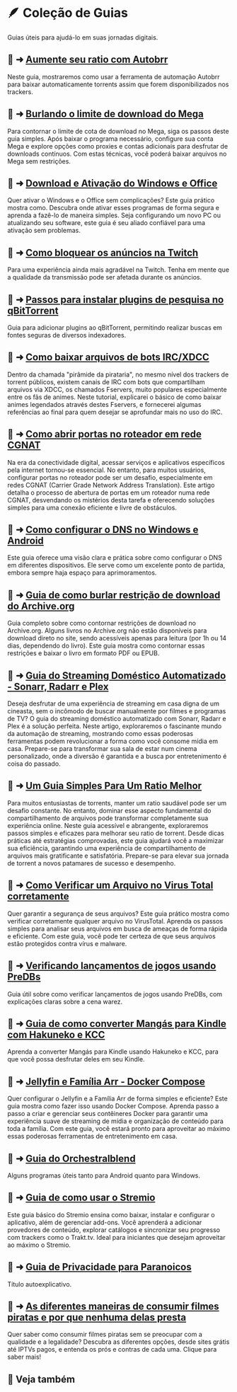 # 🪶 Coleção de Guias

Guias úteis para ajudá-lo em suas jornadas digitais.

## 📑 ➜ [Aumente seu ratio com Autobrr](guias/autobrr.md)

Neste guia, mostraremos como usar a ferramenta de automação Autobrr para baixar automaticamente torrents assim que forem disponibilizados nos trackers.

## 📑 ➜ [Burlando o limite de download do Mega](guias/burlando-limite-mega.md)

Para contornar o limite de cota de download no Mega, siga os passos deste guia simples. Após baixar o programa necessário, configure sua conta Mega e explore opções como proxies e contas adicionais para desfrutar de downloads contínuos. Com estas técnicas, você poderá baixar arquivos no Mega sem restrições.

## 📑 ➜ [Download e Ativação do Windows e Office](guias/ativacao-office-win.md)

Quer ativar o Windows e o Office sem complicações? Este guia prático mostra como. Descubra onde ativar esses programas de forma segura e aprenda a fazê-lo de maneira simples. Seja configurando um novo PC ou atualizando seu software, este guia é seu aliado confiável para uma ativação sem problemas.

## 📑 ➜ [Como bloquear os anúncios na Twitch](guias/twitch.md)

Para uma experiência ainda mais agradável na Twitch. Tenha em mente que a qualidade da transmissão pode ser afetada durante os anúncios.

## 📑 ➜ [Passos para instalar plugins de pesquisa no qBitTorrent](guias/guia-plugins-qbittorrrent.md)

Guia para adicionar plugins ao qBitTorrent, permitindo realizar buscas em fontes seguras de diversos indexadores.

## 📑 ➜ [Como baixar arquivos de bots IRC/XDCC](guias/guia-xdcc)

Dentro da chamada "pirâmide da pirataria", no mesmo nível dos trackers de torrent públicos, existem canais de IRC com bots que compartilham arquivos via XDCC, os chamados Fservers, muito populares especialmente entre os fãs de animes. Neste tutorial, explicarei o básico de como baixar animes legendados através destes Fservers, e fornecerei algumas referências ao final para quem desejar se aprofundar mais no uso do IRC.

## 📑 ➜ [Como abrir portas no roteador em rede CGNAT](guias/cgnat-portas.md)

Na era da conectividade digital, acessar serviços e aplicativos específicos pela internet tornou-se essencial. No entanto, para muitos usuários, configurar portas no roteador pode ser um desafio, especialmente em redes CGNAT (Carrier Grade Network Address Translation). Este artigo detalha o processo de abertura de portas em um roteador numa rede CGNAT, desvendando os mistérios desta tarefa e oferecendo soluções simples para uma conexão eficiente e livre de obstáculos.

## 📑 ➜ [Como configurar o DNS no Windows e Android](guias/dns.md)

Este guia oferece uma visão clara e prática sobre como configurar o DNS em diferentes dispositivos. Ele serve como um excelente ponto de partida, embora sempre haja espaço para aprimoramentos.

## 📑 ➜ [Guia de como burlar restrição de download do Archive.org](guias/como-burlar-restrição-de-download-archive-org.md)

Guia completo sobre como contornar restrições de download no Archive.org. Alguns livros no Archive.org não estão disponíveis para download direto no site, sendo acessíveis apenas para leitura (por 1h ou 14 dias, dependendo do livro). Este guia mostra como contornar essas restrições e baixar o livro em formato PDF ou EPUB.

## 📑 ➜ [Guia do Streaming Doméstico Automatizado - Sonarr, Radarr e Plex](guias/sonarr-radarr-plex.md)

Deseja desfrutar de uma experiência de streaming em casa digna de um cineasta, sem o incômodo de buscar manualmente por filmes e programas de TV? O guia do streaming doméstico automatizado com Sonarr, Radarr e Plex é a solução perfeita. Neste artigo, exploraremos o fascinante mundo da automação de streaming, mostrando como essas poderosas ferramentas podem revolucionar a forma como você consome mídia em casa. Prepare-se para transformar sua sala de estar num cinema personalizado, onde a diversão é garantida e a busca por entretenimento é coisa do passado.

## 📑 ➜ [Um Guia Simples Para Um Ratio Melhor](guias/ratio-melhor.md)

Para muitos entusiastas de torrents, manter um ratio saudável pode ser um desafio constante. No entanto, dominar esse aspecto fundamental do compartilhamento de arquivos pode transformar completamente sua experiência online. Neste guia acessível e abrangente, exploraremos passos simples e eficazes para melhorar seu ratio de torrent. Desde dicas práticas até estratégias comprovadas, este guia ajudará você a maximizar sua eficiência, garantindo uma experiência de compartilhamento de arquivos mais gratificante e satisfatória. Prepare-se para elevar sua jornada de torrent a novos patamares de sucesso e desempenho.

## 📑 ➜ [Como Verificar um Arquivo no Virus Total corretamente](guias/virustotal.md)

Quer garantir a segurança de seus arquivos? Este guia prático mostra como verificar corretamente qualquer arquivo no VirusTotal. Aprenda os passos simples para analisar seus arquivos em busca de ameaças de forma rápida e eficiente. Com este guia, você pode ter certeza de que seus arquivos estão protegidos contra vírus e malware.

## 📑 ➜ [Verificando lançamentos de jogos usando PreDBs](guias/lancamentos-predbs.md)

Guia útil sobre como verificar lançamentos de jogos usando PreDBs, com explicações claras sobre a cena warez.

## 📑 ➜ [Guia de como converter Mangás para Kindle com Hakuneko e KCC](guias/guia-hakuneko.md)

Aprenda a converter Mangás para Kindle usando Hakuneko e KCC, para que você possa desfrutar deles em seu Kindle.

## 📑 ➜ [Jellyfin e Família Arr - Docker Compose](guias/jellyfin-arr.md)

Quer configurar o Jellyfin e a Família Arr de forma simples e eficiente? Este guia mostra como fazer isso usando Docker Compose. Aprenda passo a passo a criar e gerenciar seus contêineres Docker para garantir uma experiência suave de streaming de mídia e organização de conteúdo para toda a família. Com este guia, você estará pronto para aproveitar ao máximo essas poderosas ferramentas de entretenimento em casa.

## 📑 ➜ [Guia do Orchestralblend](guias/orchestralblend.md)

Alguns programas úteis tanto para Android quanto para Windows.

## 📑 ➜ [Guia de como usar o Stremio](guias/guia-stremio.md)

Este guia básico do Stremio ensina como baixar, instalar e configurar o aplicativo, além de gerenciar add-ons. Você aprenderá a adicionar provedores de conteúdo, explorar catálogos e sincronizar seu progresso com trackers como o Trakt.tv. Ideal para iniciantes que desejam aproveitar ao máximo o Stremio.

## 📑 ➜ [Guia de Privacidade para Paranoicos](guias/quero-privacidade.md)

Título autoexplicativo.

## 📑 ➜ [As diferentes maneiras de consumir filmes piratas e por que nenhuma delas presta](guias/guia-murilouco.md)

Quer saber como consumir filmes piratas sem se preocupar com a qualidade e a legalidade? Descubra as diferentes opções, desde sites grátis até IPTVs pagos, e entenda os prós e contras de cada uma. Clique para saber mais!


## 🔗 Veja também


